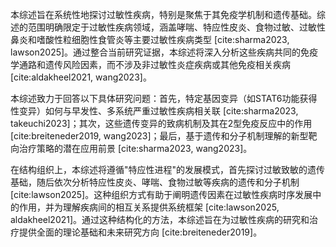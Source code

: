 本综述旨在系统性地探讨过敏性疾病，特别是聚焦于其免疫学机制和遗传基础。综述的范围明确限定于过敏性疾病领域，涵盖哮喘、特应性皮炎、食物过敏、过敏性鼻炎和嗜酸性粒细胞性食管炎等主要过敏性疾病类型 [cite:sharma2023, lawson2025]。通过整合当前研究证据，本综述将深入分析这些疾病共同的免疫学通路和遗传风险因素，而不涉及非过敏性炎症疾病或其他免疫相关疾病 [cite:aldakheel2021, wang2023]。

本综述致力于回答以下具体研究问题：首先，特定基因变异（如STAT6功能获得性变异）如何与早发性、多系统严重过敏性疾病相关联 [cite:sharma2023, takeuchi2023]；其次，这些遗传变异的致病机制及其在2型免疫反应中的作用 [cite:breiteneder2019, wang2023]；最后，基于遗传和分子机制理解的新型靶向治疗策略的潜在应用前景 [cite:sharma2023, wang2023]。

在结构组织上，本综述将遵循"特应性进程"的发展模式，首先探讨过敏致敏的遗传基础，随后依次分析特应性皮炎、哮喘、食物过敏等疾病的遗传和分子机制 [cite:lawson2025]。这种组织方式有助于阐明遗传因素在过敏性疾病时序发展中的作用，并为理解疾病间的相互关系提供系统框架 [cite:lawson2025, aldakheel2021]。通过这种结构化的方法，本综述旨在为过敏性疾病的研究和治疗提供全面的理论基础和未来研究方向 [cite:breiteneder2019]。